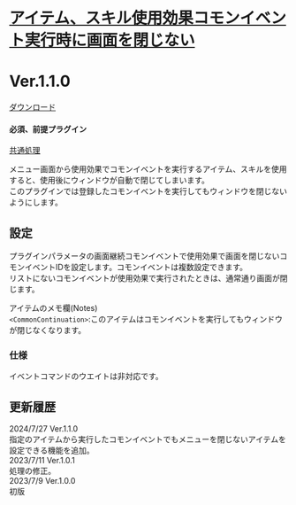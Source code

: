 # [アイテム、スキル使用効果コモンイベント実行時に画面を閉じない](https://raw.githubusercontent.com/nuun888/MZ/master/NUUN_ContinuationItemWindowCommon.js)
# Ver.1.1.0
[ダウンロード](https://raw.githubusercontent.com/nuun888/MZ/master/NUUN_ContinuationItemWindowCommon.js)
#### 必須、前提プラグイン
[共通処理](https://github.com/nuun888/MZ/blob/master/README/Base.md)  

メニュー画面から使用効果でコモンイベントを実行するアイテム、スキルを使用すると、使用後にウィンドウが自動で閉じてしまいます。  
このプラグインでは登録したコモンイベントを実行してもウィンドウを閉じないようにします。  

## 設定
プラグインパラメータの画面継続コモンイベントで使用効果で画面を閉じないコモンイベントIDを設定します。コモンイベントは複数設定できます。  
リストにないコモンイベントが使用効果で実行されたときは、通常通り画面が閉じます。  

アイテムのメモ欄(Notes)  
`<CommonContinuation>`:このアイテムはコモンイベントを実行してもウィンドウが閉じなくなります。  

### 仕様
イベントコマンドのウエイトは非対応です。  

## 更新履歴
2024/7/27 Ver.1.1.0  
指定のアイテムから実行したコモンイベントでもメニューを閉じないアイテムを設定できる機能を追加。  
2023/7/11 Ver.1.0.1  
処理の修正。  
2023/7/9 Ver.1.0.0  
初版  
